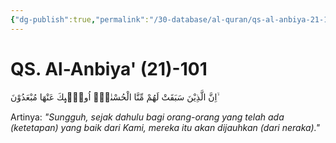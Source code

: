 ```yaml
---
{"dg-publish":true,"permalink":"/30-database/al-quran/qs-al-anbiya-21-101/"}
---
```



# QS. Al-Anbiya' (21)-101
اِنَّ الَّذِيْنَ سَبَقَتْ لَهُمْ مِّنَّا الْحُسْنٰىٓۙ اُولٰۤىِٕكَ عَنْهَا مُبْعَدُوْنَ ۙ

Artinya: *"Sungguh, sejak dahulu bagi orang-orang yang telah ada (ketetapan) yang baik dari Kami, mereka itu akan dijauhkan (dari neraka)."*
